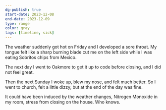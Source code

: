 ```yaml
---
dg-publish: true
start-date: 2023-12-08
end-date: 2023-12-09
type: range
color: gray
tags: [timeline, sick]
---
```


The weather suddenly got hot on Friday and I developed a sore throat. My tongue felt like a sharp burning blade cut me on the left side while I was eating Sobritos chips from Mexico.

The next day I went to Oakmore to get it up to code before closing, and I did not feel great.

Then the next Sunday I woke up, blew my nose, and felt much better. So I went to church, felt a little dizzy, but at the end of the day was fine.

It could have been induced by the weather changes, Nitrogen Monoxide in my room, stress from closing on the house. Who knows.